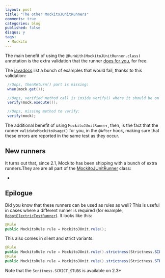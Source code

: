 ```yaml
---
layout: post
title: "The other MockitoJUnitRunners"
comments: true
categories: blog
published: false
disqus: y
tags:
 - Mockito
---
```


The main benefit of using the `@RunWith(MockitoJUnitRunner.class)` annotation is the extra validation that the runner [does for you](http://stackoverflow.com/questions/10806345/runwithmockitojunitrunner-class-vs-mockitoannotations-initmocksthis), for free.

The [javadocs](https://static.javadoc.io/org.mockito/mockito-core/2.7.22/org/mockito/Mockito.html#validateMockitoUsage()) list a bunch of examples that would fail, thanks to this validation:

```java
 //Oops, thenReturn() part is missing:
 when(mock.get());

 //Oops, verified method call is inside verify() where it should be on the outside:
 verify(mock.execute());

 //Oops, missing method to verify:
 verify(mock);
 ```
 
 The additional benefit of using `MockitoJUnitRunner`, then, is the fact that the runner `validateMockitoUsage()` for you, in the `@After` hook, making sure that these errors are reported in the same test as they occur.

 
 ## New runners
 
 It turns out that, since 2.1, Mockito has been shipping with a bunch of extra runners.They are are all part of the [MockitoJUnitRunner](https://github.com/mockito/mockito/blob/v2.8.29/src/main/java/org/mockito/junit/MockitoJUnitRunner.java#L76) class:
 
 - 

 ## Epilogue
 
 Did you know that these runners can be used as rules as well? This is useful in cases where a different runner is required (for example, [`RobotElectricTestRunner`](http://robolectric.org/getting-started/)). It looks like this:
 
 ```java
 @Rule
 public MockitoRule rule = MockitoJUnit.rule();
 ```
 This also comes in silent and strict variants:
 
 ```java
 @Rule
public MockitoRule rule = MockitoJUnit.rule().strictness(Strictness.SILENT);
@Rule
public MockitoRule rule = MockitoJUnit.rule().strictness(Strictness.STRICT_STUBS);
```
Note that the `Scritness.SCRICT_STUBS` is available on 2.3+
